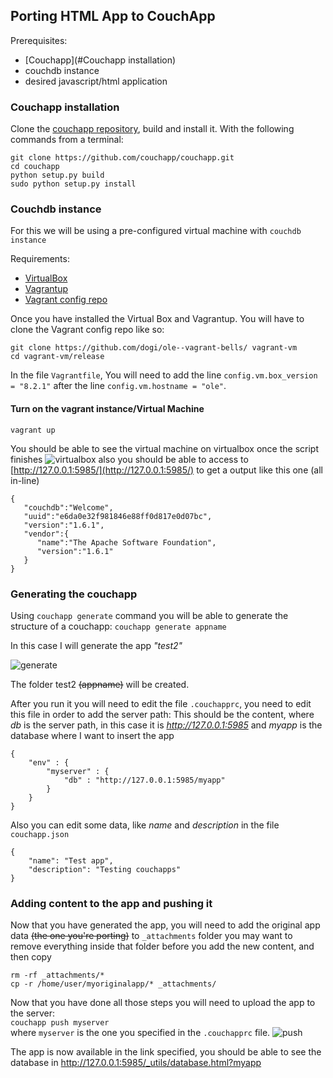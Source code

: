 ## Porting HTML App to CouchApp

Prerequisites:
* [Couchapp](#Couchapp installation)
* couchdb instance
* desired javascript/html application


### Couchapp installation
Clone the [couchapp repository](https://github.com/couchapp/couchapp.git), build and install it. With the following commands from a terminal:

```
git clone https://github.com/couchapp/couchapp.git 
cd couchapp
python setup.py build
sudo python setup.py install
```

### Couchdb instance
For this we will be using a pre-configured virtual machine with `couchdb instance`

Requirements:

* [VirtualBox](https://www.virtualbox.org/wiki/Downloads)
* [Vagrantup](https://www.vagrantup.com/downloads.html)
* [Vagrant config repo](https://github.com/dogi/ole--vagrant-bells)

Once you have installed the Virtual Box and Vagrantup. You will have to clone the Vagrant config repo like so:

```
git clone https://github.com/dogi/ole--vagrant-bells/ vagrant-vm
cd vagrant-vm/release
```

In the file `Vagrantfile`, You will need to add the line `config.vm.box_version = "8.2.1"` after the line `config.vm.hostname = "ole"`.

#### Turn on the vagrant instance/Virtual Machine
```
vagrant up
```

You should be able to see the virtual machine on virtualbox once the script finishes
![virtualbox](http://people.sugarlabs.org/ignacio/virtualbox.png)
also you should be able to access to [http://127.0.0.1:5985/](http://127.0.0.1:5985/) to get a output like this one
(all in-line)

```
{
   "couchdb":"Welcome",
   "uuid":"e6da0e32f981846e88ff0d817e0d07bc",
   "version":"1.6.1",
   "vendor":{
      "name":"The Apache Software Foundation",
      "version":"1.6.1"
   }
}
```

### Generating the couchapp
Using `couchapp generate` command you will be able to generate the structure of a couchapp:
`couchapp generate appname`

In this case I will generate the app *"test2"*

![generate](http://people.sugarlabs.org/ignacio/generate.png)

The folder test2 ~~(appname)~~ will be created.

After you run it you will need to edit the file `.couchapprc`, you need to edit this file in order to add the server path:
This should be the content, where _db_ is the server path, in this case it is _http://127.0.0.1:5985_ and _myapp_ is the database where I want to insert the app

```
{ 
    "env" : {
        "myserver" : {
            "db" : "http://127.0.0.1:5985/myapp"
        } 
    }
}
```

Also you can edit some data, like _name_ and _description_  in the file `couchapp.json`

```
{
    "name": "Test app",
    "description": "Testing couchapps"
}
```

### Adding content to the app and pushing it
Now that you have generated the app, you will need to add the original app data ~~(the one you're porting)~~ to `_attachments` folder you may want to remove everything inside that folder before you add the new content, and then copy

```
rm -rf _attachments/*
cp -r /home/user/myoriginalapp/* _attachments/
```

Now that you have done all those steps you will need to upload the app to the server:<br>
`couchapp push myserver`<br>where `myserver` is the one you specified in the `.couchapprc` file.
![push](http://people.sugarlabs.org/ignacio/push.png)


The app is now available in the link specified, you should be able to see the database in http://127.0.0.1:5985/_utils/database.html?myapp
